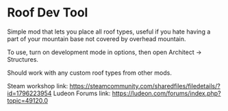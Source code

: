 # Roof Dev Tool
Simple mod that lets you place all roof types, useful if you hate having a part of your mountain base not covered by overhead mountain.

To use, turn on development mode in options, then open Architect -> Structures.

Should work with any custom roof types from other mods.

Steam workshop link: https://steamcommunity.com/sharedfiles/filedetails/?id=1796223954
Ludeon Forums link: https://ludeon.com/forums/index.php?topic=49120.0
